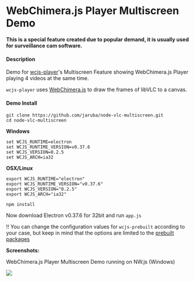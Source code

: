 # WebChimera.js Player Multiscreen Demo

**This is a special feature created due to popular demand, it is usually used for surveillance cam software.**

#### Description

Demo for [wcjs-player](https://github.com/jaruba/wcjs-player)'s Multiscreen Feature showing WebChimera.js Player playing 4 videos at the same time.

``wcjs-player`` uses [WebChimera.js](https://github.com/RSATom/WebChimera.js) to draw the frames of libVLC to a canvas.


#### Demo Install

```
git clone https://github.com/jaruba/node-vlc-multiscreen.git
cd node-vlc-multiscreen
```

**Windows**
```
set WCJS_RUNTIME=electron
set WCJS_RUNTIME_VERSION=v0.37.6
set WCJS_VERSION=0.2.5
set WCJS_ARCH=ia32
```

**OSX/Linux**
```
export WCJS_RUNTIME="electron"
export WCJS_RUNTIME_VERSION="v0.37.6"
export WCJS_VERSION="0.2.5"
export WCJS_ARCH="ia32"
```

```
npm install
```

Now download Electron v0.37.6 for 32bit and run `app.js`

!! You can change the configuration values for `wcjs-prebuilt` according to your case, but keep in mind that the options are limited to the [prebuilt packages](https://github.com/RSATom/WebChimera.js/releases)

**Screenshots:**

WebChimera.js Player Multiscreen Demo running on NW.js (Windows)

<img src="http://webchimera.org/samples/wcjs-player-5.png">
